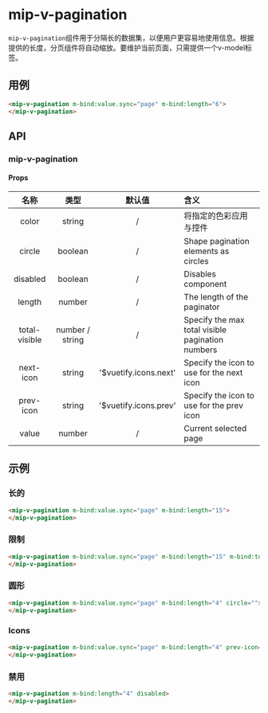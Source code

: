 # mip-v-pagination

`mip-v-pagination`组件用于分隔长的数据集，以便用户更容易地使用信息。根据提供的长度，分页组件将自动缩放。要维护当前页面，只需提供一个v-model标签。

## 用例

```html
<mip-v-pagination m-bind:value.sync="page" m-bind:length="6">
</mip-v-pagination>
```

## API

### mip-v-pagination

#### Props

名称|类型|默认值|含义
:--:|:--:|:--:|:---
color|string|/|将指定的色彩应用与控件
circle|boolean|/|Shape pagination elements as circles
disabled|boolean|/|Disables component
length|number|/|The length of the paginator
total-visible|number / string|/|Specify the max total visible pagination numbers
next-icon|string|'$vuetify.icons.next'|Specify the icon to use for the next icon
prev-icon|string|'$vuetify.icons.prev'|Specify the icon to use for the prev icon
value|number|/|Current selected page

## 示例

### 长的

```html
<mip-v-pagination m-bind:value.sync="page" m-bind:length="15">
</mip-v-pagination>
```

### 限制

```html
<mip-v-pagination m-bind:value.sync="page" m-bind:length="15" m-bind:total-visible="5">
</mip-v-pagination>
```

### 圆形

```html
<mip-v-pagination m-bind:value.sync="page" m-bind:length="4" circle="">
</mip-v-pagination>
```

### Icons

```html
<mip-v-pagination m-bind:value.sync="page" m-bind:length="4" prev-icon="mdi-menu-left" next-icon="mdi-menu-right">
</mip-v-pagination>
```

### 禁用

```html
<mip-v-pagination m-bind:length="4" disabled>
</mip-v-pagination>
```
